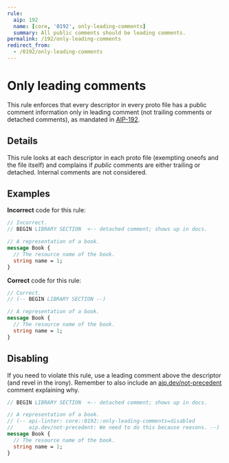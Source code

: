 ```yaml
---
rule:
  aip: 192
  name: [core, '0192', only-leading-comments]
  summary: All public comments should be leading comments.
permalink: /192/only-leading-comments
redirect_from:
  - /0192/only-leading-comments
---
```


# Only leading comments

This rule enforces that every descriptor in every proto file has a public
comment information only in leading comment (not trailing comments or detached
comments), as mandated in [AIP-192][].

## Details

This rule looks at each descriptor in each proto file (exempting oneofs and the
file itself) and complains if _public_ comments are either trailing or
detached. Internal comments are not considered.

## Examples

**Incorrect** code for this rule:

```proto
// Incorrect.
// BEGIN LIBRARY SECTION  <-- detached comment; shows up in docs.

// A representation of a book.
message Book {
  // The resource name of the book.
  string name = 1;
}
```

**Correct** code for this rule:

```proto
// Correct.
// (-- BEGIN LIBRARY SECTION --)

// A representation of a book.
message Book {
  // The resource name of the book.
  string name = 1;
}
```

## Disabling

If you need to violate this rule, use a leading comment above the descriptor
(and revel in the irony). Remember to also include an [aip.dev/not-precedent][]
comment explaining why.

```proto
// BEGIN LIBRARY SECTION  <-- detached comment; shows up in docs.

// A representation of a book.
// (-- api-linter: core::0192::only-leading-comments=disabled
//     aip.dev/not-precedent: We need to do this because reasons. --)
message Book {
  // The resource name of the book.
  string name = 1;
}
```

[aip-192]: https://aip.dev/192
[aip.dev/not-precedent]: https://aip.dev/not-precedent

